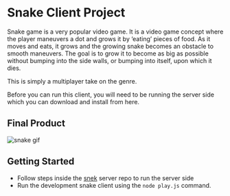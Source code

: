 # Snake Client Project

Snake game is a very popular video game. It is a video game concept where the player maneuvers a dot and grows it by ‘eating’ pieces of food. As it moves and eats, it grows and the growing snake becomes an obstacle to smooth maneuvers. The goal is to grow it to become as big as possible without bumping into the side walls, or bumping into itself, upon which it dies.

This is simply a multiplayer take on the genre.

Before you can run this client, you will need to be running the server side which you can download and install from here. 

## Final Product

![snake gif](https://github.com/carmshito/snake-client/assets/81939572/28836fc0-1d2b-4e40-9a88-84f0c988aa15)

## Getting Started

- Follow steps inside the [snek](https://github.com/taniarascia/snek) server repo to run the server side
- Run the development snake client using the `node play.js` command.
